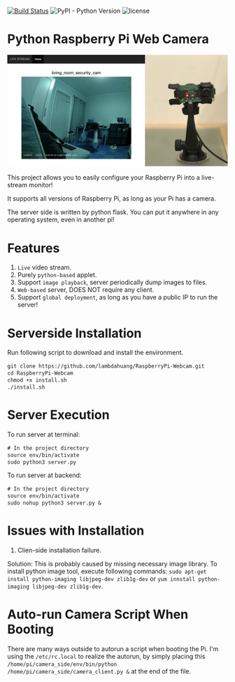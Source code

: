 [![Build Status](https://travis-ci.org/lambdahuang/RaspberryPi-Webcam.svg?branch=master)](https://travis-ci.org/lambdahuang/RaspberryPi-Webcam)
![PyPI - Python Version](https://img.shields.io/pypi/pyversions/Django.svg)
![license](https://img.shields.io/github/license/mashape/apistatus.svg)


# Python Raspberry Pi Web Camera

![Output Example1](https://github.com/lambdahuang/RaspberryPi-Webcam/blob/readme_update/ExampleImages/example1.jpg)

This project allows you to easily configure your Raspberry Pi into a live-stream monitor!

It supports all versions of Raspberry Pi, as long as your Pi has a camera.

The server side is written by python flask. You can put it anywhere in any operating system, even in another pi!

# Features

1. `Live` video stream.
2. Purely `python-based` applet.
3. Support `image playback`, server periodically dump images to files.
4. `Web-based` server, DOES NOT require any client.
5. Support `global deployment`, as long as you have a public IP to run the server!


# Serverside Installation

Run following script to download and install the environment.
```
git clone https://github.com/lambdahuang/RaspberryPi-Webcam.git
cd RaspberryPi-Webcam
chmod +x install.sh
./install.sh
```

# Server Execution

To run server at terminal:
```
# In the project directory
source env/bin/activate
sudo python3 server.py
```

To run server at backend:
```
# In the project directory
source env/bin/activate
sudo nohup python3 server.py &
```

# Issues with Installation

1. Clien-side installation failure.

Solution: This is probably caused by missing necessary image library. To install python image tool, execute following commands: `sudo apt-get install python-imaging libjpeg-dev zlib1g-dev` or `yum innstall python-imaging libjpeg-dev zlib1g-dev`.

# Auto-run Camera Script When Booting

There are many ways outside to autorun a script when booting the Pi.
I'm using the `/etc/rc.local` to realize the autorun,
by simply placing this `/home/pi/camera_side/env/bin/python /home/pi/camera_side/camera_client.py &`
at the end of the file.

